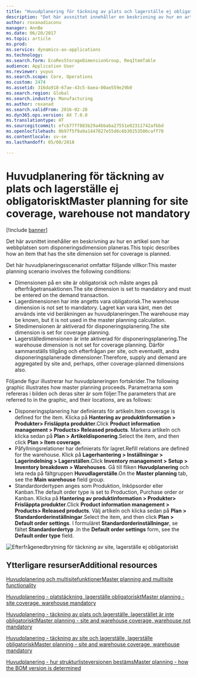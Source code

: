 ```yaml
---
title: "Huvudplanering för täckning av plats och lagerställe ej obligatoriskt"
description: "Det här avsnittet innehåller en beskrivning av hur en artikel som har webbplatsen som disponeringsdimension planeras."
author: roxanadiaconu
manager: AnnBe
ms.date: 06/20/2017
ms.topic: article
ms.prod: 
ms.service: dynamics-ax-applications
ms.technology: 
ms.search.form: EcoResStorageDimensionGroup, ReqItemTable
audience: Application User
ms.reviewer: yuyus
ms.search.scope: Core, Operations
ms.custom: 2474
ms.assetid: 316da918-67ae-43c5-baea-00ae559e29b0
ms.search.region: Global
ms.search.industry: Manufacturing
ms.author: roxanad
ms.search.validFrom: 2016-02-28
ms.dyn365.ops.version: AX 7.0.0
ms.translationtype: HT
ms.sourcegitcommit: efcb77ff883b29a4bbaba27551e02311742afbbd
ms.openlocfilehash: 0b97f5f9a9a1447027e55d6c6b30253506caff70
ms.contentlocale: sv-se
ms.lasthandoff: 05/08/2018

---
```


# <a name="master-planning-for-site-coverage-warehouse-not-mandatory"></a><span data-ttu-id="c5364-103">Huvudplanering för täckning av plats och lagerställe ej obligatoriskt</span><span class="sxs-lookup"><span data-stu-id="c5364-103">Master planning for site coverage, warehouse not mandatory</span></span>

[!include [banner](../includes/banner.md)]

<span data-ttu-id="c5364-104">Det här avsnittet innehåller en beskrivning av hur en artikel som har webbplatsen som disponeringsdimension planeras.</span><span class="sxs-lookup"><span data-stu-id="c5364-104">This topic describes how an item that has the site dimension set for coverage is planned.</span></span>

<span data-ttu-id="c5364-105">Det här huvudplaneringsscenariot omfattar följande villkor:</span><span class="sxs-lookup"><span data-stu-id="c5364-105">This master planning scenario involves the following conditions:</span></span>

-   <span data-ttu-id="c5364-106">Dimensionen på en site är obligatorisk och måste anges på efterfrågetransaktionen.</span><span class="sxs-lookup"><span data-stu-id="c5364-106">The site dimension is set to mandatory and must be entered on the demand transaction.</span></span>
-   <span data-ttu-id="c5364-107">Lagerdimensionen har inte angetts vara obligatorisk.</span><span class="sxs-lookup"><span data-stu-id="c5364-107">The warehouse dimension is not set to mandatory.</span></span> <span data-ttu-id="c5364-108">Lagret kan vara känt, men det används inte vid beräkningen av huvudplaneringen.</span><span class="sxs-lookup"><span data-stu-id="c5364-108">The warehouse may be known, but it is not used in the master planning calculation.</span></span>
-   <span data-ttu-id="c5364-109">Sitedimensionen är aktiverad för disponeringsplanering.</span><span class="sxs-lookup"><span data-stu-id="c5364-109">The site dimension is set for coverage planning.</span></span>
-   <span data-ttu-id="c5364-110">Lagerställedimensionen är inte aktiverad för disponeringsplanering.</span><span class="sxs-lookup"><span data-stu-id="c5364-110">The warehouse dimension is not set for coverage planning.</span></span> <span data-ttu-id="c5364-111">Därför sammanställs tillgång och efterfrågan per site, och eventuellt, andra disponeringsplanerade dimensioner.</span><span class="sxs-lookup"><span data-stu-id="c5364-111">Therefore, supply and demand are aggregated by site and, perhaps, other coverage-planned dimensions also.</span></span>

<span data-ttu-id="c5364-112">Följande figur illustrerar hur huvudplaneringen fortskrider.</span><span class="sxs-lookup"><span data-stu-id="c5364-112">The following graphic illustrates how master planning proceeds.</span></span> <span data-ttu-id="c5364-113">Parametrarna som refereras i bilden och deras siter är som följer:</span><span class="sxs-lookup"><span data-stu-id="c5364-113">The parameters that are referred to in the graphic, and their locations, are as follows:</span></span>
-   <span data-ttu-id="c5364-114">Disponeringsplanering har definierats för artikeln.</span><span class="sxs-lookup"><span data-stu-id="c5364-114">Item coverage is defined for the item.</span></span> <span data-ttu-id="c5364-115">Klicka på **Hantering av produktinformation &gt; Produkter&gt; Frisläppta produkter**.</span><span class="sxs-lookup"><span data-stu-id="c5364-115">Click **Product information management &gt; Products&gt; Released products**.</span></span> <span data-ttu-id="c5364-116">Markera artikeln och klicka sedan på **Plan &gt; Artikeldisponering**.</span><span class="sxs-lookup"><span data-stu-id="c5364-116">Select the item, and then click **Plan &gt; Item coverage**.</span></span>
-   <span data-ttu-id="c5364-117">Påfyllningsrelationer har definierats för lagret.</span><span class="sxs-lookup"><span data-stu-id="c5364-117">Refill relations are defined for the warehouse.</span></span> <span data-ttu-id="c5364-118">Klick på **Lagerhantering &gt; Inställningar &gt; Lagerindelning &gt; Lagerställen**.</span><span class="sxs-lookup"><span data-stu-id="c5364-118">Click **Inventory management &gt; Setup &gt; Inventory breakdown &gt; Warehouses**.</span></span> <span data-ttu-id="c5364-119">Gå till fliken **Huvudplanering** och leta reda på fältgruppen **Huvudlagerställe**.</span><span class="sxs-lookup"><span data-stu-id="c5364-119">On the **Master planning** tab, see the **Main warehouse** field group.</span></span>
-   <span data-ttu-id="c5364-120">Standardordertypen anges som Produktion, Inköpsorder eller Kanban.</span><span class="sxs-lookup"><span data-stu-id="c5364-120">The default order type is set to Production, Purchase order or Kanban.</span></span> <span data-ttu-id="c5364-121">Klicka på **Hantering av produktinformation &gt; Produkter&gt; Frisläppta produkter**.</span><span class="sxs-lookup"><span data-stu-id="c5364-121">Click **Product information management &gt; Products&gt; Released products**.</span></span> <span data-ttu-id="c5364-122">Välj artikeln och klicka sedan på **Plan &gt; Standardorderinställningar**.</span><span class="sxs-lookup"><span data-stu-id="c5364-122">Select the item, and then click **Plan &gt; Default order settings**.</span></span> <span data-ttu-id="c5364-123">I formuläret **Standardorderinställningar**, se fältet **Standardordertyp** .</span><span class="sxs-lookup"><span data-stu-id="c5364-123">In the **Default order settings** form, see the **Default order type** field.</span></span>

![Efterfrågenedbrytning för täckning av site, lagerställe ej obligatoriskt    ](./media/multisitedemandexplosionscenarioforsitecoveragewarehousenotmandatory.jpg)



<a name="additional-resources"></a><span data-ttu-id="c5364-125">Ytterligare resurser</span><span class="sxs-lookup"><span data-stu-id="c5364-125">Additional resources</span></span>
--------

[<span data-ttu-id="c5364-126">Huvudplanering och multisitefunktioner</span><span class="sxs-lookup"><span data-stu-id="c5364-126">Master planning and multisite functionality</span></span>](master-plan-multisite-functionality.md)

[<span data-ttu-id="c5364-127">Huvudplanering - platstäckning, lagerställe obligatoriskt</span><span class="sxs-lookup"><span data-stu-id="c5364-127">Master planning - site coverage, warehouse mandatory</span></span>](master-plan-site-coverage-warehouse-mandatory.md)

[<span data-ttu-id="c5364-128">Huvudplanering - täckning av plats och lagerställe, lagerstället är inte obligatoriskt</span><span class="sxs-lookup"><span data-stu-id="c5364-128">Master planning - site and warehouse coverage, warehouse not mandatory</span></span>](master-plan-site-warehouse-coverage-warehouse-not-mandatory.md)

[<span data-ttu-id="c5364-129">Huvudplanering - täckning av site och lagerställe, lagerställe obligatorisk</span><span class="sxs-lookup"><span data-stu-id="c5364-129">Master planning - site and warehouse coverage, warehouse mandatory</span></span>](master-plan-site-warehouse-coverage-warehouse-mandatory.md)

[<span data-ttu-id="c5364-130">Huvudplanering - hur strukturlisteversionen bestäms</span><span class="sxs-lookup"><span data-stu-id="c5364-130">Master planning - how the BOM version is determined</span></span>](master-plan-bom-version-determined.md)




